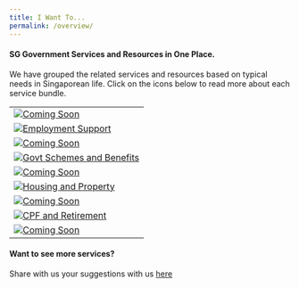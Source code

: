 ```yaml
---
title: I Want To...
permalink: /overview/
---
```


#### SG Government Services and Resources in One Place.

We have grouped the related services and resources based on typical needs in Singaporean life. Click on the icons below to read more about each service bundle.

<style>
@media
only screen and (max-width: 760px),
(min-device-width: 768px) and (max-device-width: 1024px) {
  table, th, td {
    display: block;
  }
  table, tr, td {
    border: none !important;
  }
}
table, tr, td {
  border: none !important;
}
</style>
<div class="tg-wrap"><table class="tg">
<tbody>
  <tr>
    <td class="tg-bagh"><a href=""><img src="/images/06-digital-ready(coming soon).png" alt="Coming Soon"></td>
    <td class="tg-baqh"><a href="https://articles.life.gov.sg/financial-support-workers-self-employed/"><img src="/images/01-get-employed.png" alt="Employment Support"></td>
    <td class="tg-baqh"><a href=""><img src="/images/03-get-married(comingsoon).png" alt="Coming Soon"></td>
  </tr>
  <tr>
    <td class="tg-baqh"><a href=""><img src="/images/02-get-support.png" alt="Govt Schemes and Benefits"></td>
    <td class="tg-baqh"><a href=""><img src="/images/04-have-baby(coming soon).png" alt="Coming Soon"></td>
    <td class="tg-baqh"><a href="/buying-a-hdb/"><img src="/images/05-move-house.png" alt="Housing and Property"></td>
  </tr>
  <tr>
    <td class="tg-baqh"><a href=""><img src="/images/07-plan-legacy (coming soon).png" alt="Coming Soon"></td>
    <td class="tg-baqh"><a href=""><img src="/images/08-plan-retirement(coming soon).png" alt="CPF and Retirement"></td>
    <td class="tg-baqh"><a href=""><img src="/images/09-stay-healthy(coming soon).png" alt="Coming Soon"></td>
  </tr>
</tbody>
</table></div>

#### Want to see more services?

Share with us your suggestions with us [here](https://form.gov.sg/5ed0995e42ee5f00110e10cc)
